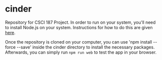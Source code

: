 # cinder

Repository for CSCI 187 Project. In order to run on your system, you'll need to install Node.js on your system. Instructions for how to do this are given [here](https://nodejs.org/en/download/package-manager).

Once the repository is cloned on your computer, you can use 'npm install --force --save' inside the cinder directory to install the necessary packages. Afterwards, you can simply run `npm run web` to test the app in your browser. 

